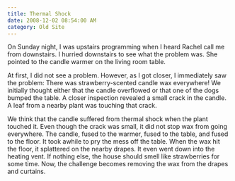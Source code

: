 ```yaml
---
title: Thermal Shock
date: 2008-12-02 08:54:00 AM
category: Old Site
---
```


On Sunday night, I was upstairs programming when I heard Rachel call me from downstairs. I hurried downstairs to see what the problem was. She pointed to the candle warmer on the living room table.

At first, I did not see a problem. However, as I got closer, I immediately saw the problem: There was strawberry-scented candle wax everywhere! We initially thought either that the candle overflowed or that one of the dogs bumped the table. A closer inspection revealed a small crack in the candle. A leaf from a nearby plant was touching that crack.

We think that the candle suffered from thermal shock when the plant touched it. Even though the crack was small, it did not stop wax from going everywhere. The candle, fused to the warmer, fused to the table, and fused to the floor. It took awhile to pry the mess off the table. When the wax hit the floor, it splattered on the nearby drapes. It even went down into the heating vent. If nothing else, the house should smell like strawberries for some time. Now, the challenge becomes removing the wax from the drapes and curtains.
